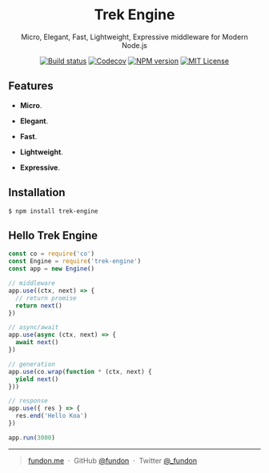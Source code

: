 <div align="center">

<h1>Trek Engine</h1>

<p>Micro, Elegant, Fast, Lightweight, Expressive middleware for Modern Node.js</p>

<p>
<a href="https://travis-ci.org/trekjs/engine"><img src="https://img.shields.io/travis/trekjs/engine.svg" alt="Build status"></a>
<a href="https://codecov.io/gh/trekjs/engine"><img src="https://codecov.io/gh/trekjs/engine/branch/master/graph/badge.svg" alt="Codecov" /></a>
<a href="https://npmjs.org/package/trek-engine"><img src="https://img.shields.io/npm/v/trek-engine.svg" alt="NPM version"></a>
<a href="https://www.npmjs.com/package/trek-engine"><img src="https://img.shields.io/badge/license-MIT-green.svg" alt="MIT License"></a>
</p>

</div>

## Features

* **Micro**.

* **Elegant**.

* **Fast**.

* **Lightweight**.

* **Expressive**.


## Installation

```
$ npm install trek-engine
```

## Hello Trek Engine

```js
const co = require('co')
const Engine = require('trek-engine')
const app = new Engine()

// middleware
app.use((ctx, next) => {
  // return promise
  return next()
})

// async/await
app.use(async (ctx, next) => {
  await next()
})

// generation
app.use(co.wrap(function * (ctx, next) {
  yield next()
}))

// response
app.use({ res } => {
  res.end('Hello Koa')
})

app.run(3000)
```

---

> [fundon.me](https://fundon.me) &nbsp;&middot;&nbsp;
> GitHub [@fundon](https://github.com/fundon) &nbsp;&middot;&nbsp;
> Twitter [@_fundon](https://twitter.com/_fundon)

